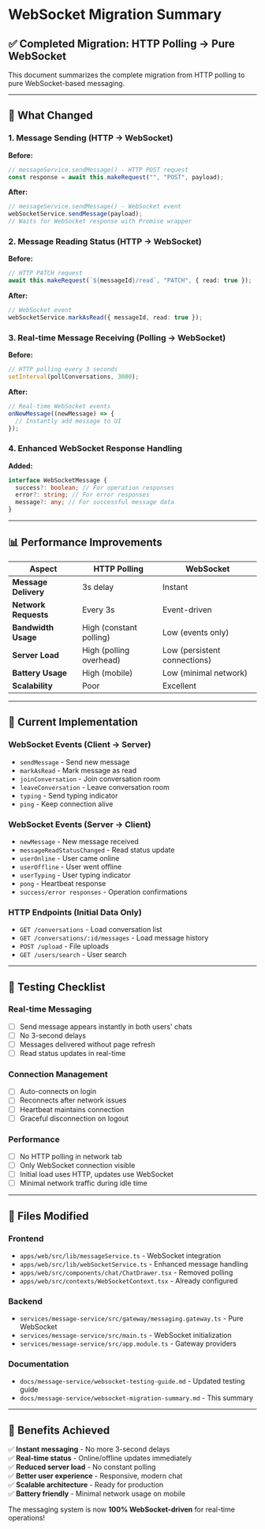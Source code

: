 # WebSocket Migration Summary

## ✅ **Completed Migration: HTTP Polling → Pure WebSocket**

This document summarizes the complete migration from HTTP polling to pure WebSocket-based messaging.

---

## 🔄 **What Changed**

### **1. Message Sending (HTTP → WebSocket)**

**Before:**

```typescript
// messageService.sendMessage() - HTTP POST request
const response = await this.makeRequest("", "POST", payload);
```

**After:**

```typescript
// messageService.sendMessage() - WebSocket event
webSocketService.sendMessage(payload);
// Waits for WebSocket response with Promise wrapper
```

### **2. Message Reading Status (HTTP → WebSocket)**

**Before:**

```typescript
// HTTP PATCH request
await this.makeRequest(`${messageId}/read`, "PATCH", { read: true });
```

**After:**

```typescript
// WebSocket event
webSocketService.markAsRead({ messageId, read: true });
```

### **3. Real-time Message Receiving (Polling → WebSocket)**

**Before:**

```typescript
// HTTP polling every 3 seconds
setInterval(pollConversations, 3000);
```

**After:**

```typescript
// Real-time WebSocket events
onNewMessage((newMessage) => {
  // Instantly add message to UI
});
```

### **4. Enhanced WebSocket Response Handling**

**Added:**

```typescript
interface WebSocketMessage {
  success?: boolean; // For operation responses
  error?: string; // For error responses
  message?: any; // For successful message data
}
```

---

## 📊 **Performance Improvements**

| Aspect               | HTTP Polling            | WebSocket                    |
| -------------------- | ----------------------- | ---------------------------- |
| **Message Delivery** | 3s delay                | Instant                      |
| **Network Requests** | Every 3s                | Event-driven                 |
| **Bandwidth Usage**  | High (constant polling) | Low (events only)            |
| **Server Load**      | High (polling overhead) | Low (persistent connections) |
| **Battery Usage**    | High (mobile)           | Low (minimal network)        |
| **Scalability**      | Poor                    | Excellent                    |

---

## 🎯 **Current Implementation**

### **WebSocket Events (Client → Server)**

- `sendMessage` - Send new message
- `markAsRead` - Mark message as read
- `joinConversation` - Join conversation room
- `leaveConversation` - Leave conversation room
- `typing` - Send typing indicator
- `ping` - Keep connection alive

### **WebSocket Events (Server → Client)**

- `newMessage` - New message received
- `messageReadStatusChanged` - Read status update
- `userOnline` - User came online
- `userOffline` - User went offline
- `userTyping` - User typing indicator
- `pong` - Heartbeat response
- `success/error responses` - Operation confirmations

### **HTTP Endpoints (Initial Data Only)**

- `GET /conversations` - Load conversation list
- `GET /conversations/:id/messages` - Load message history
- `POST /upload` - File uploads
- `GET /users/search` - User search

---

## 🧪 **Testing Checklist**

### **Real-time Messaging**

- [ ] Send message appears instantly in both users' chats
- [ ] No 3-second delays
- [ ] Messages delivered without page refresh
- [ ] Read status updates in real-time

### **Connection Management**

- [ ] Auto-connects on login
- [ ] Reconnects after network issues
- [ ] Heartbeat maintains connection
- [ ] Graceful disconnection on logout

### **Performance**

- [ ] No HTTP polling in network tab
- [ ] Only WebSocket connection visible
- [ ] Initial load uses HTTP, updates use WebSocket
- [ ] Minimal network traffic during idle time

---

## 🔧 **Files Modified**

### **Frontend**

- `apps/web/src/lib/messageService.ts` - WebSocket integration
- `apps/web/src/lib/webSocketService.ts` - Enhanced message handling
- `apps/web/src/components/chat/ChatDrawer.tsx` - Removed polling
- `apps/web/src/contexts/WebSocketContext.tsx` - Already configured

### **Backend**

- `services/message-service/src/gateway/messaging.gateway.ts` - Pure WebSocket
- `services/message-service/src/main.ts` - WebSocket initialization
- `services/message-service/src/app.module.ts` - Gateway providers

### **Documentation**

- `docs/message-service/websocket-testing-guide.md` - Updated testing guide
- `docs/message-service/websocket-migration-summary.md` - This summary

---

## 🚀 **Benefits Achieved**

✅ **Instant messaging** - No more 3-second delays  
✅ **Real-time status** - Online/offline updates immediately  
✅ **Reduced server load** - No constant polling  
✅ **Better user experience** - Responsive, modern chat  
✅ **Scalable architecture** - Ready for production  
✅ **Battery friendly** - Minimal network usage on mobile

The messaging system is now **100% WebSocket-driven** for real-time operations!
